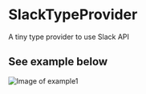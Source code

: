 # SlackTypeProvider
A tiny type provider to use Slack API

## See example below

![Image of example1](http://rflechner.github.io/SlackTypeProvider/images/SlackProvider3.gif)

